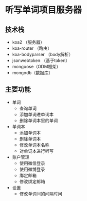 # 听写单词项目服务器

## 技术栈

- koa2 （服务器）
- koa-router （路由）
- koa-bodyparser （body解析）
- jsonwebtoken （基于token）
- mongoose（ODM框架）
- mongodb（数据库）

## 主要功能

- 单词
  - 查询单词
  - 添加单词进单词本
  - 删除单词本里的单词
- 单词本
  - 添加单词本
  - 删除单词本
  - 修改单词本名称
  - 对单词本进行听写
- 账户管理
  - 使用微信登录
  - 使用微博登录
  - 绑定邮箱
  - 修改绑定邮箱
- 设置
  - 修改单词间的间隔时间